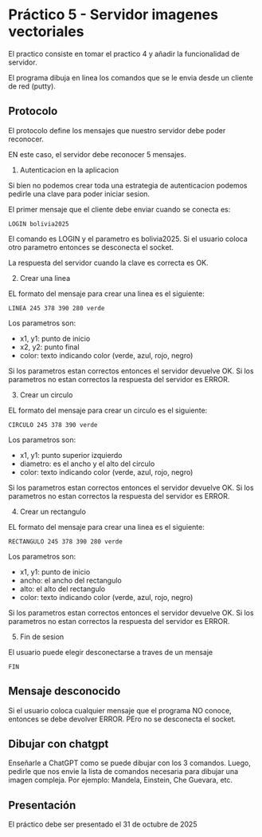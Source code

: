 # Práctico 5 - Servidor imagenes vectoriales

El practico consiste en tomar el 
practico 4 y añadir la funcionalidad
de servidor.

El programa dibuja en linea los 
comandos que se le envia desde un
cliente de red (putty).

## Protocolo

El protocolo define los mensajes que
nuestro servidor debe poder reconocer.

EN este caso, el servidor debe 
reconocer 5 mensajes.

1. Autenticacion en la aplicacion

Si bien no podemos crear toda una
estrategia de autenticacion podemos
pedirle una clave para poder iniciar
sesion.

El primer mensaje que el cliente debe
enviar cuando se conecta es:
````
LOGIN bolivia2025
````
El comando es LOGIN y el parametro es 
bolivia2025. Si el usuario coloca
otro parametro entonces se desconecta
el socket.

La respuesta del servidor cuando la
clave es correcta es OK.

2. Crear una linea

EL formato del mensaje para crear
una linea es el siguiente:
````
LINEA 245 378 390 280 verde
````
Los parametros son:
* x1, y1: punto de inicio
* x2, y2: punto final
* color: texto indicando color (verde, azul, rojo, negro)

Si los parametros estan correctos
entonces el servidor devuelve OK.
Si los parametros no estan correctos
la respuesta del servidor es ERROR.

3. Crear un circulo

EL formato del mensaje para crear
un circulo es el siguiente:
````
CIRCULO 245 378 390 verde
````
Los parametros son:
* x1, y1: punto superior izquierdo
* diametro: es el ancho y el alto del circulo
* color: texto indicando color (verde, azul, rojo, negro)

Si los parametros estan correctos
entonces el servidor devuelve OK.
Si los parametros no estan correctos
la respuesta del servidor es ERROR.

4. Crear un rectangulo

EL formato del mensaje para crear
una linea es el siguiente:
````
RECTANGULO 245 378 390 280 verde
````
Los parametros son:
* x1, y1: punto de inicio
* ancho: el ancho del rectangulo
* alto: el alto del rectangulo
* color: texto indicando color (verde, azul, rojo, negro)

Si los parametros estan correctos
entonces el servidor devuelve OK.
Si los parametros no estan correctos
la respuesta del servidor es ERROR.

5. Fin de sesion

El usuario puede elegir desconectarse
a traves de un mensaje

````
FIN
````

## Mensaje desconocido

Si el usuario coloca cualquier mensaje que
el programa NO conoce, entonces se debe
devolver ERROR. PEro no se desconecta el
socket.

## Dibujar con chatgpt

Enseñarle a ChatGPT como se puede dibujar 
con los 3 comandos. Luego, pedirle que 
nos envie la lista de comandos necesaria
para dibujar una imagen compleja. Por
ejemplo: Mandela, Einstein, Che Guevara, etc.

## Presentación

El práctico debe ser presentado el 
31 de octubre de 2025
